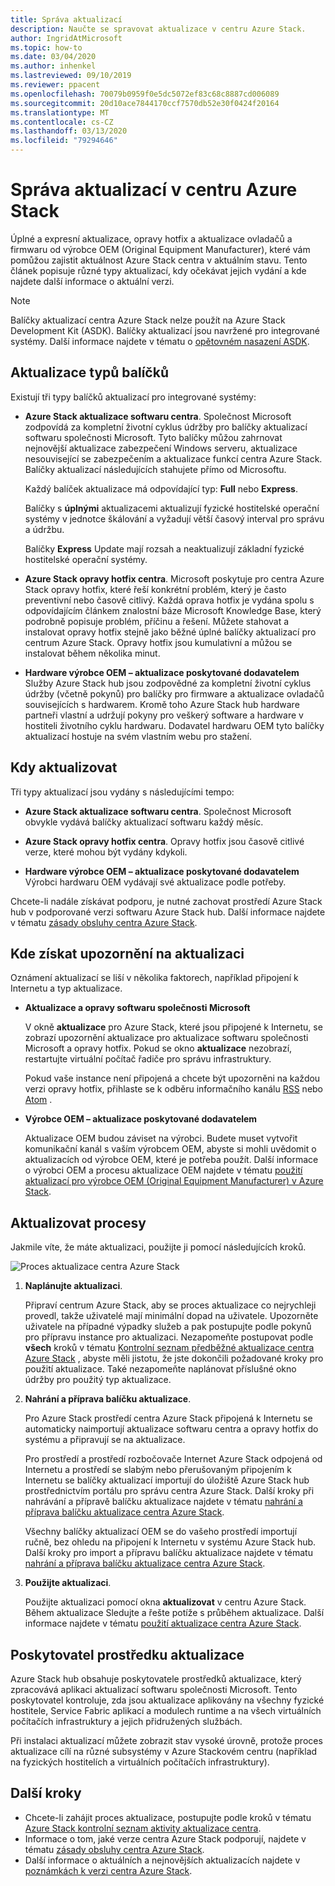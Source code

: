 ```yaml
---
title: Správa aktualizací
description: Naučte se spravovat aktualizace v centru Azure Stack.
author: IngridAtMicrosoft
ms.topic: how-to
ms.date: 03/04/2020
ms.author: inhenkel
ms.lastreviewed: 09/10/2019
ms.reviewer: ppacent
ms.openlocfilehash: 70079b0959f0e5dc5072ef83c68c8887cd006089
ms.sourcegitcommit: 20d10ace7844170ccf7570db52e30f0424f20164
ms.translationtype: MT
ms.contentlocale: cs-CZ
ms.lasthandoff: 03/13/2020
ms.locfileid: "79294646"
---
```

# <a name="manage-updates-in-azure-stack-hub"></a>Správa aktualizací v centru Azure Stack

Úplné a expresní aktualizace, opravy hotfix a aktualizace ovladačů a firmwaru od výrobce OEM (Original Equipment Manufacturer), které vám pomůžou zajistit aktuálnost Azure Stack centra v aktuálním stavu. Tento článek popisuje různé typy aktualizací, kdy očekávat jejich vydání a kde najdete další informace o aktuální verzi.

> [!Note]  
> Balíčky aktualizací centra Azure Stack nelze použít na Azure Stack Development Kit (ASDK). Balíčky aktualizací jsou navržené pro integrované systémy. Další informace najdete v tématu o [opětovném nasazení ASDK](https://docs.microsoft.com/azure-stack/asdk/asdk-redeploy).

## <a name="update-package-types"></a>Aktualizace typů balíčků

Existují tři typy balíčků aktualizací pro integrované systémy:

- **Azure Stack aktualizace softwaru centra**. Společnost Microsoft zodpovídá za kompletní životní cyklus údržby pro balíčky aktualizací softwaru společnosti Microsoft. Tyto balíčky můžou zahrnovat nejnovější aktualizace zabezpečení Windows serveru, aktualizace nesouvisející se zabezpečením a aktualizace funkcí centra Azure Stack. Balíčky aktualizací následujících stahujete přímo od Microsoftu.

    Každý balíček aktualizace má odpovídající typ: **Full** nebo **Express**.

    Balíčky s **úplnými** aktualizacemi aktualizují fyzické hostitelské operační systémy v jednotce škálování a vyžadují větší časový interval pro správu a údržbu.

    Balíčky **Express** Update mají rozsah a neaktualizují základní fyzické hostitelské operační systémy.

- **Azure Stack opravy hotfix centra**. Microsoft poskytuje pro centra Azure Stack opravy hotfix, které řeší konkrétní problém, který je často preventivní nebo časově citlivý. Každá oprava hotfix je vydána spolu s odpovídajícím článkem znalostní báze Microsoft Knowledge Base, který podrobně popisuje problém, příčinu a řešení. Můžete stahovat a instalovat opravy hotfix stejně jako běžné úplné balíčky aktualizací pro centrum Azure Stack. Opravy hotfix jsou kumulativní a můžou se instalovat během několika minut.

- **Hardware výrobce OEM – aktualizace poskytované dodavatelem** Služby Azure Stack hub jsou zodpovědné za kompletní životní cyklus údržby (včetně pokynů) pro balíčky pro firmware a aktualizace ovladačů souvisejících s hardwarem. Kromě toho Azure Stack hub hardware partneři vlastní a udržují pokyny pro veškerý software a hardware v hostiteli životního cyklu hardwaru. Dodavatel hardwaru OEM tyto balíčky aktualizací hostuje na svém vlastním webu pro stažení.

## <a name="when-to-update"></a>Kdy aktualizovat

Tři typy aktualizací jsou vydány s následujícími tempo:

- **Azure Stack aktualizace softwaru centra**. Společnost Microsoft obvykle vydává balíčky aktualizací softwaru každý měsíc.

- **Azure Stack opravy hotfix centra**. Opravy hotfix jsou časově citlivé verze, které mohou být vydány kdykoli.

- **Hardware výrobce OEM – aktualizace poskytované dodavatelem** Výrobci hardwaru OEM vydávají své aktualizace podle potřeby.

Chcete-li nadále získávat podporu, je nutné zachovat prostředí Azure Stack hub v podporované verzi softwaru Azure Stack hub. Další informace najdete v tématu [zásady obsluhy centra Azure Stack](azure-stack-update-servicing-policy.md).

## <a name="where-to-get-notice-of-an-update"></a>Kde získat upozornění na aktualizaci

Oznámení aktualizací se liší v několika faktorech, například připojení k Internetu a typ aktualizace.

- **Aktualizace a opravy softwaru společnosti Microsoft**

    V okně **aktualizace** pro Azure Stack, které jsou připojené k Internetu, se zobrazí upozornění aktualizace pro aktualizace softwaru společnosti Microsoft a opravy hotfix. Pokud se okno **aktualizace** nezobrazí, restartujte virtuální počítač řadiče pro správu infrastruktury.

    Pokud vaše instance není připojená a chcete být upozorněni na každou verzi opravy hotfix, přihlaste se k odběru informačního kanálu [RSS](https://support.microsoft.com/app/content/api/content/feeds/sap/en-us/32d322a8-acae-202d-e9a9-7371dccf381b/rss) nebo [Atom](https://support.microsoft.com/app/content/api/content/feeds/sap/en-us/32d322a8-acae-202d-e9a9-7371dccf381b/atom) .

- **Výrobce OEM – aktualizace poskytované dodavatelem**

    Aktualizace OEM budou záviset na výrobci. Budete muset vytvořit komunikační kanál s vaším výrobcem OEM, abyste si mohli uvědomit o aktualizacích od výrobce OEM, které je potřeba použít. Další informace o výrobci OEM a procesu aktualizace OEM najdete v tématu [použití aktualizací pro výrobce OEM (Original Equipment Manufacturer) v Azure Stack](azure-stack-update-oem.md).

## <a name="update-processes"></a>Aktualizovat procesy

Jakmile víte, že máte aktualizaci, použijte ji pomocí následujících kroků.

![Proces aktualizace centra Azure Stack](./media/azure-stack-updates/azure-stack-update-process.png)

1. **Naplánujte aktualizaci**.

    Připraví centrum Azure Stack, aby se proces aktualizace co nejrychleji provedl, takže uživatelé mají minimální dopad na uživatele. Upozorněte uživatele na případné výpadky služeb a pak postupujte podle pokynů pro přípravu instance pro aktualizaci. Nezapomeňte postupovat podle **všech** kroků v tématu [Kontrolní seznam předběžné aktualizace centra Azure Stack](release-notes-checklist.md) , abyste měli jistotu, že jste dokončili požadované kroky pro použití aktualizace. Také nezapomeňte naplánovat příslušné okno údržby pro použitý typ aktualizace.

2. **Nahrání a příprava balíčku aktualizace**.

    Pro Azure Stack prostředí centra Azure Stack připojená k Internetu se automaticky naimportují aktualizace softwaru centra a opravy hotfix do systému a připravují se na aktualizace.

    Pro prostředí a prostředí rozbočovače Internet Azure Stack odpojená od Internetu a prostředí se slabým nebo přerušovaným připojením k Internetu se balíčky aktualizací importují do úložiště Azure Stack hub prostřednictvím portálu pro správu centra Azure Stack. Další kroky při nahrávání a přípravě balíčku aktualizace najdete v tématu [nahrání a příprava balíčku aktualizace centra Azure Stack](azure-stack-update-prepare-package.md).

    Všechny balíčky aktualizací OEM se do vašeho prostředí importují ručně, bez ohledu na připojení k Internetu v systému Azure Stack hub. Další kroky pro import a přípravu balíčku aktualizace najdete v tématu [nahrání a příprava balíčku aktualizace centra Azure Stack](azure-stack-update-prepare-package.md).

3. **Použijte aktualizaci**.

    Použijte aktualizaci pomocí okna **aktualizovat** v centru Azure Stack. Během aktualizace Sledujte a řešte potíže s průběhem aktualizace. Další informace najdete v tématu [použití aktualizace centra Azure Stack](azure-stack-apply-updates.md).

## <a name="the-update-resource-provider"></a>Poskytovatel prostředku aktualizace

Azure Stack hub obsahuje poskytovatele prostředků aktualizace, který zpracovává aplikaci aktualizací softwaru společnosti Microsoft. Tento poskytovatel kontroluje, zda jsou aktualizace aplikovány na všechny fyzické hostitele, Service Fabric aplikací a modulech runtime a na všech virtuálních počítačích infrastruktury a jejich přidružených službách.

Při instalaci aktualizací můžete zobrazit stav vysoké úrovně, protože proces aktualizace cílí na různé subsystémy v Azure Stackovém centru (například na fyzických hostitelích a virtuálních počítačích infrastruktury).

## <a name="next-steps"></a>Další kroky

- Chcete-li zahájit proces aktualizace, postupujte podle kroků v tématu [Azure Stack kontrolní seznam aktivity aktualizace centra](release-notes-checklist.md).
- Informace o tom, jaké verze centra Azure Stack podporují, najdete v tématu [zásady obsluhy centra Azure Stack](azure-stack-servicing-policy.md).  
- Další informace o aktuálních a nejnovějších aktualizacích najdete v [poznámkách k verzi centra Azure Stack](release-notes.md).
